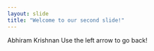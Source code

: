 ```yaml
---
layout: slide
title: "Welcome to our second slide!"
---
```

Abhiram Krishnan
Use the left arrow to go back!
